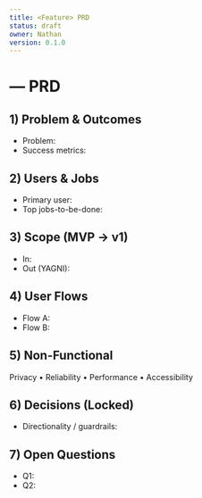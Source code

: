 ```yaml
---
title: <Feature> PRD
status: draft
owner: Nathan
version: 0.1.0
---
```


# <Feature> — PRD

## 1) Problem & Outcomes
- Problem:
- Success metrics:

## 2) Users & Jobs
- Primary user:
- Top jobs-to-be-done:

## 3) Scope (MVP → v1)
- In:
- Out (YAGNI):

## 4) User Flows
- Flow A:
- Flow B:

## 5) Non-Functional
Privacy • Reliability • Performance • Accessibility

## 6) Decisions (Locked)
- Directionality / guardrails:

## 7) Open Questions
- Q1:
- Q2:
